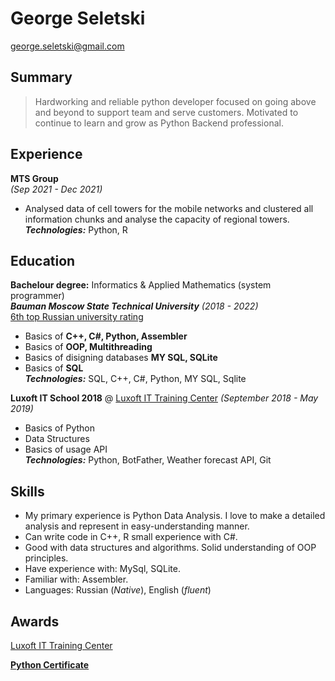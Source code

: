 # George Seletski 

george.seletski@gmail.com<br>

## Summary

>Hardworking and reliable python developer focused on going above and beyond to support team and serve customers. Motivated to continue to learn and grow as Python Backend professional.


## Experience
**MTS Group** <br> _(Sep 2021 - Dec 2021)_ <br>
- Analysed data of cell towers for the mobile networks and
clustered all information chunks and analyse the capacity of regional towers. <br/>
_**Technologies:**_ Python, R

## Education
**Bachelour degree:** Informatics & Applied Mathematics (system programmer) <br>
***Bauman Moscow State Technical University*** _(2018 - 2022)_<br>
[6th top Russian university rating](https://www.universityrankings.ch/results&ranking=QS&region=World&year=2021&q=Russia)


- Basics of **C++, C#, Python, Assembler**
- Basics of **OOP, Multithreading**
- Basics of disigning databases  **MY SQL, SQLite**
- Basics of **SQL** <br/>
  _**Technologies:**_ SQL, C++, C#, Python, MY SQL, Sqlite

**Luxoft IT School 2018**  @ [Luxoft IT Training Center](https://www.luxoft-training.ru/)
_(September 2018 - May 2019)_

- Basics of Python
- Data Structures
- Basics of usage API <br/>
 _**Technologies:**_ Python, BotFather, Weather forecast API, Git



## Skills
<ul>
<li>My primary experience is Python Data Analysis. I love to make a detailed analysis and represent in easy-understanding manner.
</li>
<li>Can write code in C++, R small experience with C#. </li>
<li>Good with data structures and algorithms. Solid understanding of OOP principles.</li>
<li>Have experience with: MySql, SQLite.</li>
<li>Familiar with: Assembler.</li>
<li>Languages: Russian (<em>Native</em>), English (<em>fluent</em>)

</ul>


## Awards

[Luxoft IT Training Center](https://www.luxoft-training.ru/)

[**Python Certificate**](https://drive.google.com/file/d/1onz5xqMBRoI46vv0mfwfdt9j9XlB1hrM/view?usp=sharing)



